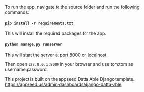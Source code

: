 To run the app, navigate to the source folder and run the following commands:

#### `pip install -r requirements.txt`
This will install the required packages for the app.

#### `python manage.py runserver`
This will start the server at port 8000 on localhost.

Then open ```127.0.0.1:8000``` in your browser and use tom:tom as username:password.


This project is built on the appseed Datta Able Django template. 
https://appseed.us/admin-dashboards/django-datta-able